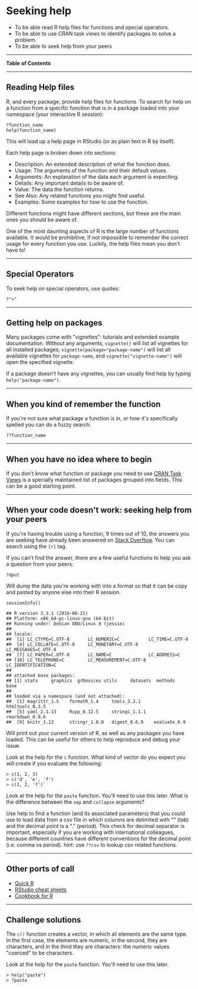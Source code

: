 Seeking help
============

<!--sec data-title="Learning Objectives" data-id="obj" data-show=true data-collapse=false ces-->
-   To be able read R help files for functions and special operators.
-   To be able to use CRAN task views to identify packages to solve
    a problem.
-   To be able to seek help from your peers

<!--endsec-->

------------------------------------------------------------------------

**Table of Contents**

<!-- toc -->

------------------------------------------------------------------------

Reading Help files
------------------

R, and every package, provide help files for functions. To search for
help on a function from a specific function that is in a package loaded
into your namespace (your interactive R session):

    ?function_name
    help(function_name)

This will load up a help page in RStudio (or as plain text in R by
itself).

Each help page is broken down into sections:

-   Description: An extended description of what the function does.
-   Usage: The arguments of the function and their default values.
-   Arguments: An explanation of the data each argument is expecting.
-   Details: Any important details to be aware of.
-   Value: The data the function returns.
-   See Also: Any related functions you might find useful.
-   Examples: Some examples for how to use the function.

Different functions might have different sections, but these are the
main ones you should be aware of.

<!--sec data-title="Tip: Reading help files" data-id="tip1" data-show=true data-collapse=true ces-->
One of the most daunting aspects of R is the large number of functions
available. It would be prohibitive, if not impossible to remember the
correct usage for every function you use. Luckily, the help files mean
you don't have to!

<!--endsec-->

------------------------------------------------------------------------

Special Operators
-----------------

To seek help on special operators, use quotes:

    ?"+"

------------------------------------------------------------------------

Getting help on packages
------------------------

Many packages come with "vignettes": tutorials and extended example
documentation. Without any arguments, `vignette()` will list all
vignettes for all installed packages; `vignette(package="package-name")`
will list all available vignettes for `package-name`, and
`vignette("vignette-name")` will open the specified vignette.

If a package doesn't have any vignettes, you can usually find help by
typing `help("package-name")`.

------------------------------------------------------------------------

When you kind of remember the function
--------------------------------------

If you're not sure what package a function is in, or how it's
specifically spelled you can do a fuzzy search:

    ??function_name

------------------------------------------------------------------------

When you have no idea where to begin
------------------------------------

If you don't know what function or package you need to use [CRAN Task
Views](http://cran.at.r-project.org/web/views) is a specially maintained
list of packages grouped into fields. This can be a good starting point.

------------------------------------------------------------------------

When your code doesn't work: seeking help from your peers
---------------------------------------------------------

If you're having trouble using a function, 9 times out of 10, the
answers you are seeking have already been answered on [Stack
Overflow](http://stackoverflow.com/). You can search using the `[r]`
tag.

If you can't find the answer, there are a few useful functions to help
you ask a question from your peers:

    ?dput

Will dump the data you're working with into a format so that it can be
copy and pasted by anyone else into their R session.

    sessionInfo()

    ## R version 3.3.1 (2016-06-21)
    ## Platform: x86_64-pc-linux-gnu (64-bit)
    ## Running under: Debian GNU/Linux 8 (jessie)
    ## 
    ## locale:
    ##  [1] LC_CTYPE=C.UTF-8       LC_NUMERIC=C           LC_TIME=C.UTF-8       
    ##  [4] LC_COLLATE=C.UTF-8     LC_MONETARY=C.UTF-8    LC_MESSAGES=C.UTF-8   
    ##  [7] LC_PAPER=C.UTF-8       LC_NAME=C              LC_ADDRESS=C          
    ## [10] LC_TELEPHONE=C         LC_MEASUREMENT=C.UTF-8 LC_IDENTIFICATION=C   
    ## 
    ## attached base packages:
    ## [1] stats     graphics  grDevices utils     datasets  methods   base     
    ## 
    ## loaded via a namespace (and not attached):
    ##  [1] magrittr_1.5    formatR_1.4     tools_3.3.1     htmltools_0.3.5
    ##  [5] yaml_2.1.13     Rcpp_0.12.5     stringi_1.1.1   rmarkdown_0.9.6
    ##  [9] knitr_1.13      stringr_1.0.0   digest_0.6.9    evaluate_0.9

Will print out your current version of R, as well as any packages you
have loaded. This can be useful for others to help reproduce and debug
your issue.

<!--sec data-title="Challenge 1" data-id="ch1" data-show=true data-collapse=false ces-->
Look at the help for the `c` function. What kind of vector do you expect
you will create if you evaluate the following:

    > c(1, 2, 3)
    > c('d', 'e', 'f')
    > c(1, 2, 'f')`

<!--endsec-->
<!--sec data-title="Challenge 2" data-id="ch2" data-show=true data-collapse=false ces-->
Look at the help for the `paste` function. You'll need to use this
later. What is the difference between the `sep` and `collapse`
arguments?

<!--endsec-->
<!--sec data-title="Challenge 3" data-id="ch3" data-show=true data-collapse=false ces-->
Use help to find a function (and its associated parameters) that you
could use to load data from a csv file in which columns are delimited
with "" (tab) and the decimal point is a "." (period). This check for
decimal separator is important, especially if you are working with
international colleagues, because different countries have different
conventions for the decimal point (i.e. comma vs period). hint: use
`??csv` to lookup csv related functions.

<!--endsec-->

------------------------------------------------------------------------

Other ports of call
-------------------

-   [Quick R](http://www.statmethods.net/)
-   [RStudio cheat
    sheets](http://www.rstudio.com/resources/cheatsheets/)
-   [Cookbook for R](http://www.cookbook-r.com/)

------------------------------------------------------------------------

Challenge solutions
-------------------

<!--sec data-title="Solution to Challenge 1" data-id="ch1sol" data-show=true data-collapse=true ces-->
The `c()` function creates a vector, in which all elements are the same
type. In the first case, the elements are numeric, in the second, they
are characters, and in the third they are characters: the numeric values
"coerced" to be characters.

<!--endsec-->
<!--sec data-title="Solution to Challenge 2" data-id="ch2sol" data-show=true data-collapse=true ces-->
Look at the help for the `paste` function. You'll need to use this
later.

    > help("paste")
    > ?paste

<!--endsec-->
